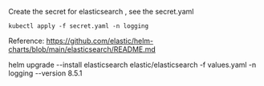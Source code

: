 

Create the secret for elasticsearch , see the secret.yaml 
```
kubectl apply -f secret.yaml -n logging 
```

Reference: https://github.com/elastic/helm-charts/blob/main/elasticsearch/README.md

helm upgrade --install elasticsearch elastic/elasticsearch -f values.yaml  -n logging --version 8.5.1

